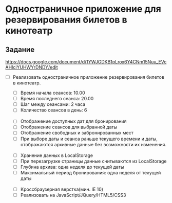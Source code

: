 # Одностраничное приложение для резервирования билетов в кинотеатр

## Задание
https://docs.google.com/document/d/1YWJGDKB1pLrox6Y4CNm15Nuu_EVcAHIciYUHWYrDNDY/edit
<br>

- [ ] Реализовать одностраничное приложение резервирования билетов в кинотеатр.
  <br>

  - [ ] Время начала сеансов: 10.00
  - [ ] Время последнего сеанса: 20.00
  - [ ] Шаг между сеансами: 2 часа
  - [ ] Количество сеансов в день: 6
  <br>
  
  - [ ] Отображение доступных дат для бронирования
  - [ ] Отображение сеансов для выбранной даты
  - [ ] Отображение свободных и забронированных мест
  - [ ] При выборе даты и сеанса раньше текущего времени и даты, отображаются архивные данные без возможности их изменения.
  <br>
  
  - [ ] Хранение данных в LocalStorage
  - [ ] При перезагрузке страницы данные считываются из LocalStorage
  - [ ] Глубина архива: одна неделя до текущей даты
  - [ ] Максимальный период бронирования: одна неделя от текущей даты
  <br>
  
  - [ ] Кроссбраузерная верстка(мин. IE 10)
  - [ ] Реализовать на JavaScript/JQuery/HTML5/CSS3
